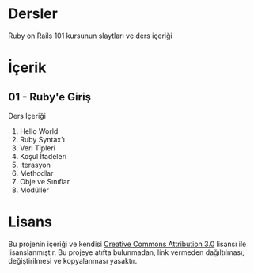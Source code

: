# Dersler
Ruby on Rails 101 kursunun slaytları ve ders içeriği

# İçerik

## 01 - Ruby'e Giriş

Ders İçeriği



1. Hello World
2. Ruby Syntax'ı
3. Veri Tipleri
4. Koşul İfadeleri
6. İterasyon
7. Methodlar
8. Obje ve Sınıflar
9. Modüller


# Lisans
 
Bu projenin içeriği ve kendisi [Creative Commons Attribution 3.0](https://creativecommons.org/licenses/by/3.0/legalcode) lisansı ile lisanslanmıştır. Bu projeye atıfta bulunmadan, link vermeden dağıltılması, değiştirilmesi ve kopyalanması yasaktır. 
